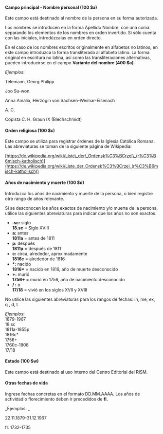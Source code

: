 #### Campo principal - Nombre personal (100 $a)

Este campo está destinado al nombre de la persona en su forma autorizada.

  

Los nombres se introducen en la forma Apellido Nombre, con una coma separando los elementos de los nombres en orden invertido. Si sólo cuenta con las iniciales, introdúzcalas en orden directo.

  

En el caso de los nombres escritos originalmente en alfabetos no latinos, en este campo introduzca la forma transliterada al alfabeto latino. La forma original en escritura no latina, así como las transliteraciones alternativas, pueden introducirse en el campo **Variante del nombre (400 $a).**

  

_Ejemplos_:

Telemann, Georg Philipp

Joo Su-won.

Anna Amalia, Herzogin von Sachsen-Weimar-Eisenach

A. C. 

Copista C. H. Graun IX (Blechschmidt)

  

#### Orden religiosa (100 $c)

Este campo se utiliza para registrar órdenes de la Iglesia Católica Romana. Las abreviaturas se toman de la siguiente página de Wikipedia:

[https://de.wikipedia.org/wiki/Liste\_der\_Ordensk%C3%BCrzel\_(r%C3%B6misch-katholisch)](https://de.wikipedia.org/wiki/Liste_der_Ordensk%C3%BCrzel_(r%C3%B6misch-katholisch))

  

#### Años de nacimiento y muerte (100 $d)

Introduzca los años de nacimiento y muerte de la persona, o bien registre otro rango de años relevante.

  

Si se desconocen los años exactos de nacimiento y/o muerte de la persona, utilice las siguientes abreviaturas para indicar que los años no son exactos.

  

- **.sc:** siglo  
**18.sc** = Siglo XVIII
- **a:** antes  
**1811a** = antes de 1811
- **p:** después  
**1811p** = después de 1811
- **c:** circa, alrededor, aproximadamente  
**1816c** = alrededor de 1816
- **\*:** nacido  
**1816\*** = nacido en 1816, año de muerte desconocido
- **+:** murió  
**1756+** = murió en 1756, año de nacimiento desconocido
- **/ :** o  
**17/18** = vivió en los siglos XVII y XVIII

No utilice las siguientes abreviaturas para los rangos de fechas: in, me, ex, q , d, t

_Ejemplos_:  
1879-1967  
18.sc  
1811a-1855p  
1816c\*  
1756+  
1760c-1808  
17/18

  

#### Estado (100 $w)

Este campo está destinado al uso interno del Centro Editorial del RISM.

  

#### Otras fechas de vida

Ingrese fechas concretas en el formato DD.MM.AAAA.  Los años de actividad o florecimiento deben ir precedidos de **fl.**

  

_Ejemplos: _

22.11.1879-31.12.1967

fl. 1732-1735
